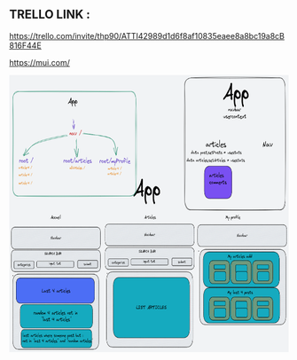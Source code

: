## TRELLO LINK : 
https://trello.com/invite/thp90/ATTI42989d1d6f8af10835eaee8a8bc19a8cB816F44E



https://mui.com/

<img src="./plan.png" width="700" height="500">
